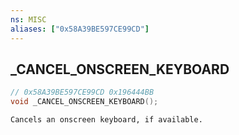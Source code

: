 ```yaml
---
ns: MISC
aliases: ["0x58A39BE597CE99CD"]
---
```

## _CANCEL_ONSCREEN_KEYBOARD

```c
// 0x58A39BE597CE99CD 0x196444BB
void _CANCEL_ONSCREEN_KEYBOARD();
```

```
Cancels an onscreen keyboard, if available.
```